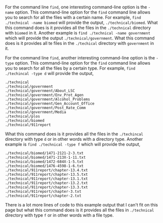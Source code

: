 For the command line ``` find ```, one interesting command-line option is the ``` -name ``` option. This command-line option for the ``` find ``` command line  allows you to search for all the files with a certain name. For example, ``` find ./technical -name biomed ``` will provide the output, ``` ./technical/biomed ```. What this command does is it provides all the files in the ``` ./technical ``` directory with ``` biomed ``` in it. Another example is ``` find ./technical -name government ``` which will provide the output ``` ./technical/government ```. What this command does is it provides all te files in the ``` ./techical ``` directory with ``` government ``` in it.

For the command line ``` find ```, another interesting command-line option is the ``` -type ``` option. This command-line option for the ``` find ``` command line allows you to search for all the files by a certain type. For example, ``` find ./techincal -type d ``` will provide the output,
```
./technical
./technical/government
./technical/government/About_LSC
./technical/government/Env_Prot_Agen
./technical/government/Alcohol_Problems
./technical/government/Gen_Account_Office
./technical/government/Post_Rate_Comm
./technical/government/Media
./technical/plos
./technical/biomed
./technical/911report
```
What this command does is it provides all the files in the ``` ./techincal ``` directory with type ``` d ``` or in other words with a directory type. Another example is ``` find ./technical -type f ``` which will provide the output,
```
./technical/biomed/1471-2121-2-3.txt
./technical/biomed/1471-213X-1-11.txt
./technical/biomed/1472-684X-1-5.txt
./technical/biomed/1476-4598-1-6.txt
./technical/911report/chapter-13.4.txt
./technical/911report/chapter-13.5.txt
./technical/911report/chapter-13.1.txt
./technical/911report/chapter-13.2.txt
./technical/911report/chapter-13.3.txt
./technical/911report/chapter-3.txt
./technical/911report/chapter-2.txt
```
There is a lot more lines of code to this example output that I can't fit on this page but what this command does is it provides all the files in ``` ./technical ``` directory with type ``` f ``` or in other words with a file type.



